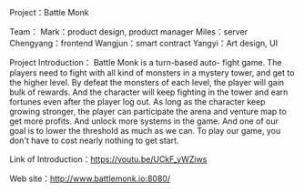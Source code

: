 Project：Battle Monk

Team：
Mark：product design, product manager
Miles：server
Chengyang：frontend
Wangjun：smart contract
Yangyi：Art design, UI

Project Introduction：
Battle Monk is a turn-based auto- fight game.
The players need to fight with all kind of monsters in a mystery tower, and get to the higher level.
By defeat the monsters of each level, the player will gain bulk of rewards.
And the character will keep fighting in the tower and earn fortunes even after the player log out.
As long as the character keep growing stronger, the player can participate the arena and venture map to get more profits.
And unlock more systems in the game.
And one of our goal is to lower the threshold as much as we can.
To play our game, you don't have to cost nearly nothing to get start.

Link of Introduction：https://youtu.be/UCkF_yWZiws

Web site：http://www.battlemonk.io:8080/
